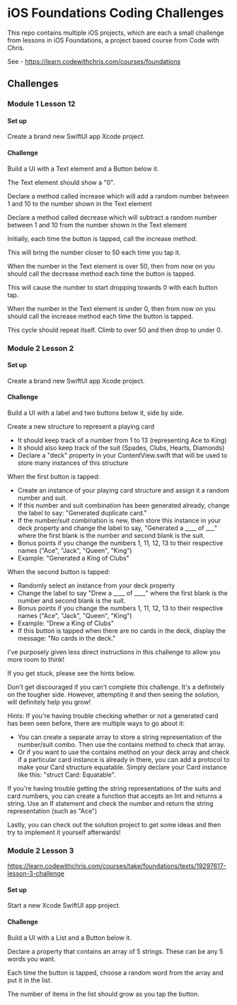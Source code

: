 # iOS Foundations Coding Challenges
This repo contains multiple iOS projects, which are each a small challenge from lessons in iOS Foundations, a project based course from Code with Chris.

See - https://learn.codewithchris.com/courses/foundations

## Challenges

### Module 1 Lesson 12
#### Set up

Create a brand new SwiftUI app Xcode project.

#### Challenge

Build a UI with a Text element and a Button below it.

The Text element should show a "0".

Declare a method called increase which will add a random number between 1 and 10 to the number shown in the Text element

Declare a method called decrease which will subtract a random number between 1 and 10 from the number shown in the Text element

Initially, each time the button is tapped, call the increase method.

This will bring the number closer to 50 each time you tap it.

When the number in the Text element is over 50, then from now on you should call the decrease method each time the button is tapped.

This will cause the number to start dropping towards 0 with each button tap.

When the number in the Text element is under 0, then from now on you should call the increase method each time the button is tapped.

This cycle should repeat itself. Climb to over 50 and then drop to under 0.

### Module 2 Lesson 2

#### Set up

Create a brand new SwiftUI app Xcode project.

#### Challenge

Build a UI with a label and two buttons below it, side by side.

Create a new structure to represent a playing card
- It should keep track of a number from 1 to 13 (representing Ace to King)
- It should also keep track of the suit (Spades, Clubs, Hearts, Diamonds)
- Declare a "deck" property in your ContentView.swift that will be used to store many instances of this structure

When the first button is tapped:
- Create an instance of your playing card structure and assign it a random number and suit.
- If this number and suit combination has been generated already, change the label to say: "Generated duplicate card."
- If the number/suit combination is new, then store this instance in your deck property and change the label to say, "Generated a ____ of ___" where the first blank is the number and second blank is the suit.
- Bonus points if you change the numbers 1, 11, 12, 13 to their respective names ("Ace", "Jack", "Queen", "King")
- Example: "Generated a King of Clubs"

When the second button is tapped:
- Randomly select an instance from your deck property
- Change the label to say "Drew a ____ of ____" where the first blank is the number and second blank is the suit.
- Bonus points if you change the numbers 1, 11, 12, 13 to their respective names ("Ace", "Jack", "Queen", "King")
- Example: "Drew a King of Clubs"
- If this button is tapped when there are no cards in the deck, display the message: "No cards in the deck."

I've purposely given less direct instructions in this challenge to allow you more room to think!

If you get stuck, please see the hints below.

Don't get discouraged if you can't complete this challenge. It's a definitely on the tougher side. However, attempting it and then seeing the solution, will definitely help you grow!

Hints:
If you're having trouble checking whether or not a generated card has been seen before, there are multiple ways to go about it:
- You can create a separate array to store a string representation of the number/suit combo. Then use the contains method to check that array.
- Or if you want to use the contains method on your deck array and check if a particular card instance is already in there, you can add a protocol to make your Card structure equatable. Simply declare your Card instance like this: "struct Card: Equatable".

If you're having trouble getting the string representations of the suits and card numbers, you can create a function that accepts an Int and returns a string. Use an If statement and check the number and return the string representation (such as "Ace")

Lastly, you can check out the solution project to get some ideas and then try to implement it yourself afterwards!

### Module 2 Lesson 3
https://learn.codewithchris.com/courses/take/foundations/texts/19297617-lesson-3-challenge

#### Set up

Start a new Xcode SwiftUI app project.

#### Challenge

Build a UI with a List and a Button below it.

Declare a property that contains an array of 5 strings. These can be any 5 words you want.

Each time the button is tapped, choose a random word from the array and put it in the list.

The number of items in the list should grow as you tap the button. 